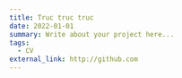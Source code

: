 ```yaml
---
title: Truc truc truc
date: 2022-01-01
summary: Write about your project here...
tags:
  - CV
external_link: http://github.com
---
```

